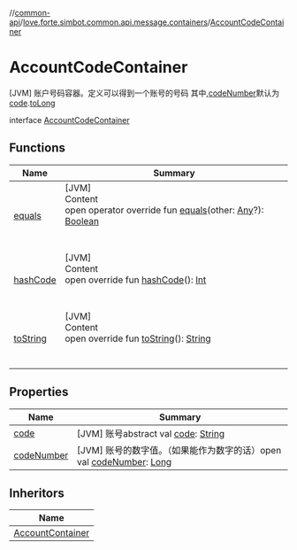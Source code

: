 //[common-api](../../index.md)/[love.forte.simbot.common.api.message.containers](../index.md)/[AccountCodeContainer](index.md)



# AccountCodeContainer  
 [JVM] 账户号码容器。定义可以得到一个账号的号码 其中,[codeNumber](index.md#love.forte.simbot.common.api.message.containers/AccountCodeContainer/codeNumber/#/PointingToDeclaration/)默认为[code](index.md#love.forte.simbot.common.api.message.containers/AccountCodeContainer/code/#/PointingToDeclaration/).[toLong](https://kotlinlang.org/api/latest/jvm/stdlib/kotlin.text/index.html)  
  
interface [AccountCodeContainer](index.md)   


## Functions  
  
|  Name|  Summary| 
|---|---|
| [equals](https://kotlinlang.org/api/latest/jvm/stdlib/kotlin/-any/equals.html)| [JVM]  <br>Content  <br>open operator override fun [equals](https://kotlinlang.org/api/latest/jvm/stdlib/kotlin/-any/equals.html)(other: [Any](https://kotlinlang.org/api/latest/jvm/stdlib/kotlin/-any/index.html)?): [Boolean](https://kotlinlang.org/api/latest/jvm/stdlib/kotlin/-boolean/index.html)  <br><br><br>
| [hashCode](https://kotlinlang.org/api/latest/jvm/stdlib/kotlin/-any/hash-code.html)| [JVM]  <br>Content  <br>open override fun [hashCode](https://kotlinlang.org/api/latest/jvm/stdlib/kotlin/-any/hash-code.html)(): [Int](https://kotlinlang.org/api/latest/jvm/stdlib/kotlin/-int/index.html)  <br><br><br>
| [toString](https://kotlinlang.org/api/latest/jvm/stdlib/kotlin/-any/to-string.html)| [JVM]  <br>Content  <br>open override fun [toString](https://kotlinlang.org/api/latest/jvm/stdlib/kotlin/-any/to-string.html)(): [String](https://kotlinlang.org/api/latest/jvm/stdlib/kotlin/-string/index.html)  <br><br><br>


## Properties  
  
|  Name|  Summary| 
|---|---|
| [code](index.md#love.forte.simbot.common.api.message.containers/AccountCodeContainer/code/#/PointingToDeclaration/)|  [JVM] 账号abstract val [code](index.md#love.forte.simbot.common.api.message.containers/AccountCodeContainer/code/#/PointingToDeclaration/): [String](https://kotlinlang.org/api/latest/jvm/stdlib/kotlin/-string/index.html)   <br>
| [codeNumber](index.md#love.forte.simbot.common.api.message.containers/AccountCodeContainer/codeNumber/#/PointingToDeclaration/)|  [JVM] 账号的数字值。（如果能作为数字的话）open val [codeNumber](index.md#love.forte.simbot.common.api.message.containers/AccountCodeContainer/codeNumber/#/PointingToDeclaration/): [Long](https://kotlinlang.org/api/latest/jvm/stdlib/kotlin/-long/index.html)   <br>


## Inheritors  
  
|  Name| 
|---|
| [AccountContainer](../-account-container/index.md)

